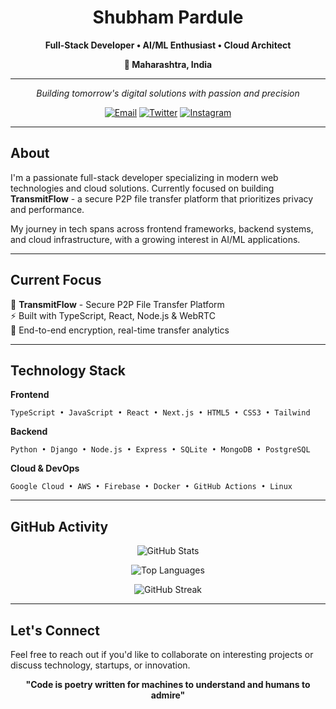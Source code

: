 <!-- MINIMALIST PROFESSIONAL THEME -->

<div align="center">

# Shubham Pardule

**Full-Stack Developer • AI/ML Enthusiast • Cloud Architect**

**📍 Maharashtra, India**

---

*Building tomorrow's digital solutions with passion and precision*

[![Email](https://img.shields.io/badge/Email-shubhamp2504%40gmail.com-EA4335?style=flat-square&logo=gmail&logoColor=white)](mailto:shubhamp2504@gmail.com)
[![Twitter](https://img.shields.io/badge/Twitter-%40ShubhamPardule-1DA1F2?style=flat-square&logo=twitter&logoColor=white)](https://x.com/ShubhamPardule)
[![Instagram](https://img.shields.io/badge/Instagram-%40__.shubham.__-E4405F?style=flat-square&logo=instagram&logoColor=white)](https://instagram.com/_.__.shubham.__._)

</div>

---

## About

I'm a passionate full-stack developer specializing in modern web technologies and cloud solutions. Currently focused on building **TransmitFlow** - a secure P2P file transfer platform that prioritizes privacy and performance.

My journey in tech spans across frontend frameworks, backend systems, and cloud infrastructure, with a growing interest in AI/ML applications.

---

## Current Focus

🚀 **TransmitFlow** - Secure P2P File Transfer Platform  
⚡ Built with TypeScript, React, Node.js & WebRTC  
🎯 End-to-end encryption, real-time transfer analytics  

---

## Technology Stack

**Frontend**
```
TypeScript • JavaScript • React • Next.js • HTML5 • CSS3 • Tailwind
```

**Backend**  
```
Python • Django • Node.js • Express • SQLite • MongoDB • PostgreSQL
```

**Cloud & DevOps**
```
Google Cloud • AWS • Firebase • Docker • GitHub Actions • Linux
```

---

## GitHub Activity

<div align="center">

![GitHub Stats](https://github-readme-stats.vercel.app/api?username=10neWOlF&show_icons=true&theme=default&hide_border=true&include_all_commits=true&count_private=true)

![Top Languages](https://github-readme-stats.vercel.app/api/top-langs/?username=10neWOlF&layout=compact&theme=default&hide_border=true)

![GitHub Streak](https://streak-stats.demolab.com/?user=10neWOlF&theme=default&hide_border=true)

</div>

---

## Let's Connect

Feel free to reach out if you'd like to collaborate on interesting projects or discuss technology, startups, or innovation.

<div align="center">

**"Code is poetry written for machines to understand and humans to admire"**

</div>
